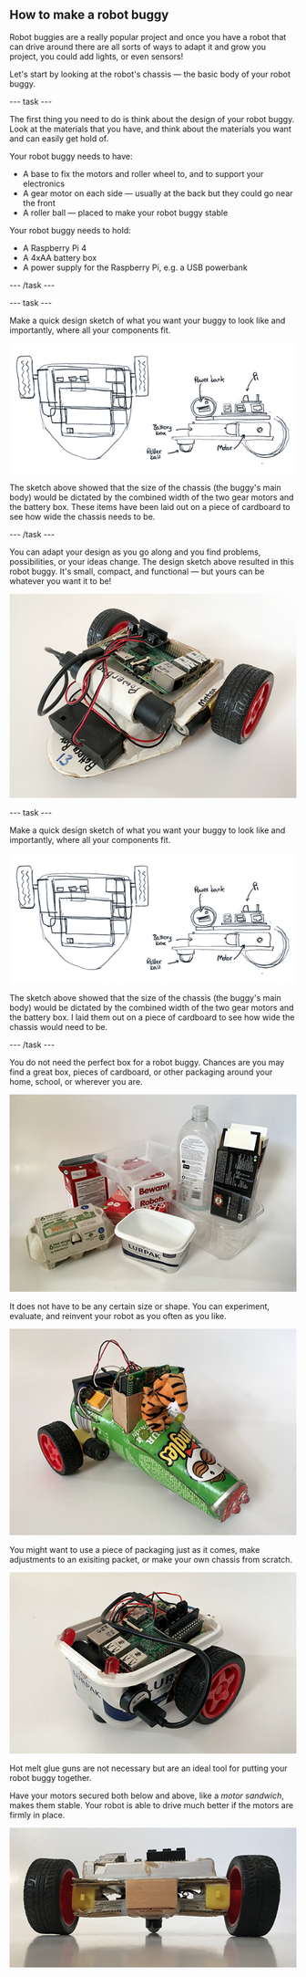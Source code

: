 ## How to make a robot buggy

Robot buggies are a really popular project and once you have a robot that can drive around there are all sorts of ways to adapt it and grow you project, you could add lights, or even sensors!

Let's start by looking at the robot's chassis — the basic body of your robot buggy.


--- task ---

The first thing you need to do is think about the design of your robot buggy. Look at the materials that you have, and think about the materials you want and can easily get hold of. 

Your robot buggy needs to have:

+ A base to fix the motors and roller wheel to, and to support your electronics
+ A gear motor on each side — usually at the back but they could go near the front
+ A roller ball — placed to make your robot buggy stable

Your robot buggy needs to hold:

+ A Raspberry Pi 4
+ A 4xAA battery box
+ A power supply for the Raspberry Pi, e.g. a USB powerbank

--- /task ---

--- task ---

Make a quick design sketch of what you want your buggy to look like and importantly, where all your components fit.

![Example buggy design sketch](images/buggy_designSketch.png)

The sketch above showed that the size of the chassis (the buggy's main body) would be dictated by the combined width of the two gear motors and the battery box. These items have been laid out on a piece of cardboard to see how wide the chassis needs to be.

--- /task ---

You can adapt your design as you go along and you find problems, possibilities, or your ideas change. The design sketch above resulted in this robot buggy. It's small, compact, and functional — but yours can be whatever you want it to be!

![Example buggy](images/buggy_exampleBuggy.png)

--- task ---

Make a quick design sketch of what you want your buggy to look like and importantly, where all your components fit.

![Example buggy design sketch](images/buggy_designSketch.png)

The sketch above showed that the size of the chassis (the buggy's main body) would be dictated by the combined width of the two gear motors and the battery box. I laid them out on a piece of cardboard to see how wide the chassis would need to be.

--- /task ---

You do not need the perfect box for a robot buggy. Chances are you may find a great box, pieces of cardboard, or other packaging around your home, school, or wherever you are.

![Buggy making materials](images/buggy_materials.png)

It does not have to be any certain size or shape. You can experiment, evaluate, and reinvent your robot as you often as you like.

![Example buggy](images/buggy_exampleBuggy2.png)

You might want to use a piece of packaging just as it comes, make adjustments to an exisiting packet, or make your own chassis from scratch.

![Example buggy](images/buggy_exampleBuggy3.png)

Hot melt glue guns are not necessary but are an ideal tool for putting your robot buggy together.

Have your motors secured both below and above, like a _motor sandwich_, makes them stable. Your robot is able to drive much better if the motors are firmly in place. 

![Motor sandwich](images/buggy_motorSandwich.png)
